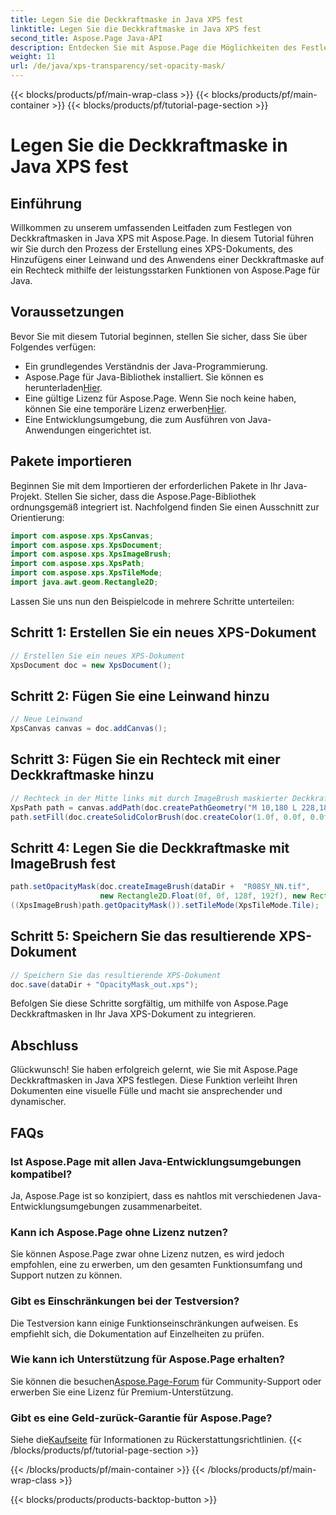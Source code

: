 ```yaml
---
title: Legen Sie die Deckkraftmaske in Java XPS fest
linktitle: Legen Sie die Deckkraftmaske in Java XPS fest
second_title: Aspose.Page Java-API
description: Entdecken Sie mit Aspose.Page die Möglichkeiten des Festlegens von Deckkraftmasken in Java XPS. Befolgen Sie unsere Schritt-für-Schritt-Anleitung für ein visuell verbessertes Dokumentenerlebnis.
weight: 11
url: /de/java/xps-transparency/set-opacity-mask/
---
```


{{< blocks/products/pf/main-wrap-class >}}
{{< blocks/products/pf/main-container >}}
{{< blocks/products/pf/tutorial-page-section >}}

# Legen Sie die Deckkraftmaske in Java XPS fest

## Einführung
Willkommen zu unserem umfassenden Leitfaden zum Festlegen von Deckkraftmasken in Java XPS mit Aspose.Page. In diesem Tutorial führen wir Sie durch den Prozess der Erstellung eines XPS-Dokuments, des Hinzufügens einer Leinwand und des Anwendens einer Deckkraftmaske auf ein Rechteck mithilfe der leistungsstarken Funktionen von Aspose.Page für Java.
## Voraussetzungen
Bevor Sie mit diesem Tutorial beginnen, stellen Sie sicher, dass Sie über Folgendes verfügen:
- Ein grundlegendes Verständnis der Java-Programmierung.
-  Aspose.Page für Java-Bibliothek installiert. Sie können es herunterladen[Hier](https://releases.aspose.com/page/java/).
-  Eine gültige Lizenz für Aspose.Page. Wenn Sie noch keine haben, können Sie eine temporäre Lizenz erwerben[Hier](https://purchase.aspose.com/temporary-license/).
- Eine Entwicklungsumgebung, die zum Ausführen von Java-Anwendungen eingerichtet ist.
## Pakete importieren
Beginnen Sie mit dem Importieren der erforderlichen Pakete in Ihr Java-Projekt. Stellen Sie sicher, dass die Aspose.Page-Bibliothek ordnungsgemäß integriert ist. Nachfolgend finden Sie einen Ausschnitt zur Orientierung:
```java
import com.aspose.xps.XpsCanvas;
import com.aspose.xps.XpsDocument;
import com.aspose.xps.XpsImageBrush;
import com.aspose.xps.XpsPath;
import com.aspose.xps.XpsTileMode;
import java.awt.geom.Rectangle2D;
```
Lassen Sie uns nun den Beispielcode in mehrere Schritte unterteilen:
## Schritt 1: Erstellen Sie ein neues XPS-Dokument
```java
// Erstellen Sie ein neues XPS-Dokument
XpsDocument doc = new XpsDocument();
```
## Schritt 2: Fügen Sie eine Leinwand hinzu
```java
// Neue Leinwand
XpsCanvas canvas = doc.addCanvas();
```
## Schritt 3: Fügen Sie ein Rechteck mit einer Deckkraftmaske hinzu
```java
// Rechteck in der Mitte links mit durch ImageBrush maskierter Deckkraft
XpsPath path = canvas.addPath(doc.createPathGeometry("M 10,180 L 228,180 228,285 10,285"));
path.setFill(doc.createSolidColorBrush(doc.createColor(1.0f, 0.0f, 0.0f)));
```
## Schritt 4: Legen Sie die Deckkraftmaske mit ImageBrush fest
```java
path.setOpacityMask(doc.createImageBrush(dataDir +  "R08SY_NN.tif", 
                    new Rectangle2D.Float(0f, 0f, 128f, 192f), new Rectangle2D.Float(0f, 0f, 64f, 96f)));
((XpsImageBrush)path.getOpacityMask()).setTileMode(XpsTileMode.Tile);
```
## Schritt 5: Speichern Sie das resultierende XPS-Dokument
```java
// Speichern Sie das resultierende XPS-Dokument
doc.save(dataDir + "OpacityMask_out.xps"); 
```
Befolgen Sie diese Schritte sorgfältig, um mithilfe von Aspose.Page Deckkraftmasken in Ihr Java XPS-Dokument zu integrieren.
## Abschluss
Glückwunsch! Sie haben erfolgreich gelernt, wie Sie mit Aspose.Page Deckkraftmasken in Java XPS festlegen. Diese Funktion verleiht Ihren Dokumenten eine visuelle Fülle und macht sie ansprechender und dynamischer.
## FAQs
### Ist Aspose.Page mit allen Java-Entwicklungsumgebungen kompatibel?
Ja, Aspose.Page ist so konzipiert, dass es nahtlos mit verschiedenen Java-Entwicklungsumgebungen zusammenarbeitet.
### Kann ich Aspose.Page ohne Lizenz nutzen?
Sie können Aspose.Page zwar ohne Lizenz nutzen, es wird jedoch empfohlen, eine zu erwerben, um den gesamten Funktionsumfang und Support nutzen zu können.
### Gibt es Einschränkungen bei der Testversion?
Die Testversion kann einige Funktionseinschränkungen aufweisen. Es empfiehlt sich, die Dokumentation auf Einzelheiten zu prüfen.
### Wie kann ich Unterstützung für Aspose.Page erhalten?
 Sie können die besuchen[Aspose.Page-Forum](https://forum.aspose.com/c/page/39) für Community-Support oder erwerben Sie eine Lizenz für Premium-Unterstützung.
### Gibt es eine Geld-zurück-Garantie für Aspose.Page?
 Siehe die[Kaufseite](https://purchase.aspose.com/buy) für Informationen zu Rückerstattungsrichtlinien.
{{< /blocks/products/pf/tutorial-page-section >}}

{{< /blocks/products/pf/main-container >}}
{{< /blocks/products/pf/main-wrap-class >}}

{{< blocks/products/products-backtop-button >}}
